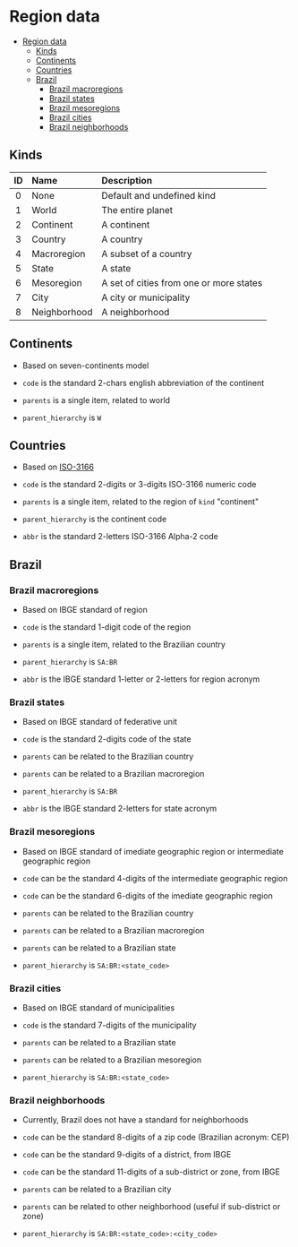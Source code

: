 # Region data

- [Region data](#region-data)
  - [Kinds](#kinds)
  - [Continents](#continents)
  - [Countries](#countries)
  - [Brazil](#brazil)
    - [Brazil macroregions](#brazil-macroregions)
    - [Brazil states](#brazil-states)
    - [Brazil mesoregions](#brazil-mesoregions)
    - [Brazil cities](#brazil-cities)
    - [Brazil neighborhoods](#brazil-neighborhoods)

## Kinds

|  ID   | Name         | Description                             |
| :---: | :----------- | :-------------------------------------- |
|   0   | None         | Default and undefined kind              |
|   1   | World        | The entire planet                       |
|   2   | Continent    | A continent                             |
|   3   | Country      | A country                               |
|   4   | Macroregion  | A subset of a country                   |
|   5   | State        | A state                                 |
|   6   | Mesoregion   | A set of cities from one or more states |
|   7   | City         | A city or municipality                  |
|   8   | Neighborhood | A neighborhood                          |

## Continents

- Based on seven-continents model

- `code` is the standard 2-chars english abbreviation of the continent

- `parents` is a single item, related to world

- `parent_hierarchy` is `W`

## Countries

- Based on [ISO-3166](https://www.iso.org/glossary-for-iso-3166.html)

- `code` is the standard 2-digits or 3-digits ISO-3166 numeric code

- `parents` is a single item, related to the region of `kind` "continent"

- `parent_hierarchy` is the continent code

- `abbr` is the standard 2-letters ISO-3166 Alpha-2 code

## Brazil

### Brazil macroregions

- Based on IBGE standard of region

- `code` is the standard 1-digit code of the region

- `parents` is a single item, related to the Brazilian country

- `parent_hierarchy` is `SA:BR`

- `abbr` is the IBGE standard 1-letter or 2-letters for region acronym

### Brazil states

- Based on IBGE standard of federative unit

- `code` is the standard 2-digits code of the state

- `parents` can be related to the Brazilian country

- `parents` can be related to a Brazilian macroregion

- `parent_hierarchy` is `SA:BR`

- `abbr` is the IBGE standard 2-letters for state acronym

### Brazil mesoregions

- Based on IBGE standard of imediate geographic region or intermediate
  geographic region

- `code` can be the standard 4-digits of the intermediate geographic region

- `code` can be the standard 6-digits of the imediate geographic region

- `parents` can be related to the Brazilian country

- `parents` can be related to a Brazilian macroregion

- `parents` can be related to a Brazilian state

- `parent_hierarchy` is `SA:BR:<state_code>`

### Brazil cities

- Based on IBGE standard of municipalities

- `code` is the standard 7-digits of the municipality

- `parents` can be related to a Brazilian state

- `parents` can be related to a Brazilian mesoregion

- `parent_hierarchy` is `SA:BR:<state_code>`

### Brazil neighborhoods

- Currently, Brazil does not have a standard for neighborhoods

- `code` can be the standard 8-digits of a zip code (Brazilian acronym: CEP)

- `code` can be the standard 9-digits of a district, from IBGE

- `code` can be the standard 11-digits of a sub-district or zone, from IBGE

- `parents` can be related to a Brazilian city

- `parents` can be related to other neighborhood (useful if sub-district or
  zone)

- `parent_hierarchy` is `SA:BR:<state_code>:<city_code>`

